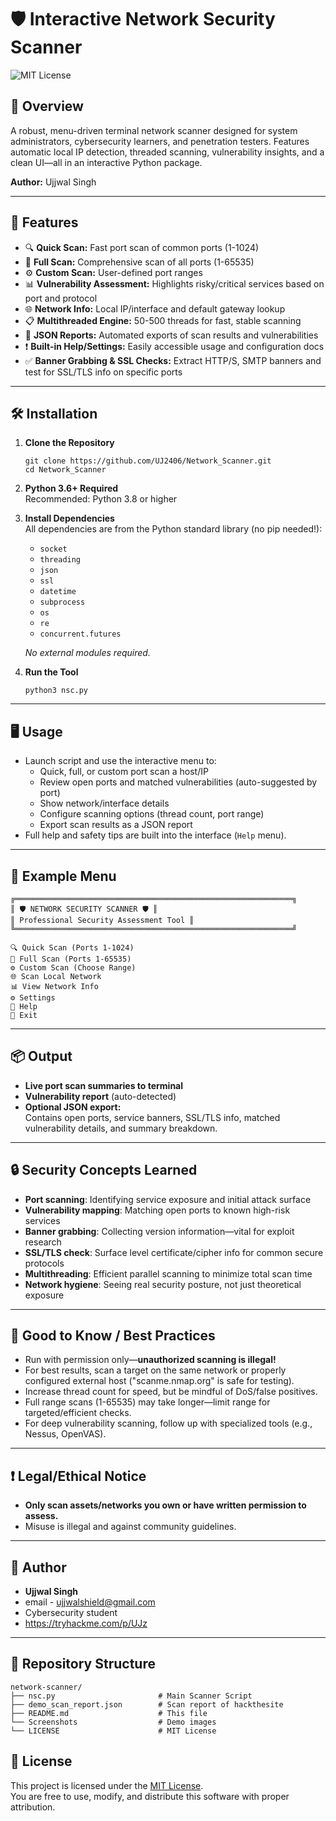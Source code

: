 # 🛡️ Interactive Network Security Scanner

![MIT License](https://img.shields.io/badge/License-MIT-green.svg)

## 🚀 Overview

A robust, menu-driven terminal network scanner designed for system administrators, cybersecurity learners, and penetration testers. Features automatic local IP detection, threaded scanning, vulnerability insights, and a clean UI—all in an interactive Python package.  

**Author:** Ujjwal Singh

---

## 🎯 Features

- 🔍 **Quick Scan:** Fast port scan of common ports (1-1024)
- 🔎 **Full Scan:** Comprehensive scan of all ports (1-65535)
- ⚙️ **Custom Scan:** User-defined port ranges
- 📊 **Vulnerability Assessment:** Highlights risky/critical services based on port and protocol
- 🌐 **Network Info:** Local IP/interface and default gateway lookup
- 📋 **Multithreaded Engine:** 50-500 threads for fast, stable scanning
- 💾 **JSON Reports:** Automated exports of scan results and vulnerabilities
- ❗ **Built-in Help/Settings:** Easily accessible usage and configuration docs
- ✅ **Banner Grabbing & SSL Checks:** Extract HTTP/S, SMTP banners and test for SSL/TLS info on specific ports

---

## 🛠️ Installation

1. **Clone the Repository**

    ```
    git clone https://github.com/UJ2406/Network_Scanner.git
    cd Network_Scanner
    ```

2. **Python 3.6+ Required**  
    Recommended: Python 3.8 or higher

3. **Install Dependencies**  
    All dependencies are from the Python standard library (no pip needed!):
    - `socket`
    - `threading`
    - `json`
    - `ssl`
    - `datetime`
    - `subprocess`
    - `os`
    - `re`
    - `concurrent.futures`

    *No external modules required.*

4. **Run the Tool**

    ```
    python3 nsc.py
    ```

---

## 🖥️ Usage

- Launch script and use the interactive menu to:
    - Quick, full, or custom port scan a host/IP
    - Review open ports and matched vulnerabilities (auto-suggested by port)
    - Show network/interface details
    - Configure scanning options (thread count, port range)
    - Export scan results as a JSON report
- Full help and safety tips are built into the interface (`Help` menu).

---

## 📝 Example Menu 

```
╔══════════════════════════════════════════════════════════════╗
║ 🛡️ NETWORK SECURITY SCANNER 🛡️ ║
║ Professional Security Assessment Tool ║
╚══════════════════════════════════════════════════════════════╝

🔍 Quick Scan (Ports 1-1024)​
🔎 Full Scan (Ports 1-65535)​
⚙️ Custom Scan (Choose Range)​
🌐 Scan Local Network​
📊 View Network Info​
⚙️ Settings​
📖 Help​
🚪 Exit
```


---

## 📦 Output

- **Live port scan summaries to terminal**
- **Vulnerability report** (auto-detected)
- **Optional JSON export:**  
  Contains open ports, service banners, SSL/TLS info, matched vulnerability details, and summary breakdown.

---

## 🔒 Security Concepts Learned

- **Port scanning**: Identifying service exposure and initial attack surface
- **Vulnerability mapping**: Matching open ports to known high-risk services
- **Banner grabbing**: Collecting version information—vital for exploit research
- **SSL/TLS check**: Surface level certificate/cipher info for common secure protocols
- **Multithreading**: Efficient parallel scanning to minimize total scan time
- **Network hygiene**: Seeing real security posture, not just theoretical exposure

---

## 🧩 Good to Know / Best Practices

- Run with permission only—**unauthorized scanning is illegal!**
- For best results, scan a target on the same network or properly configured external host ("scanme.nmap.org" is safe for testing).
- Increase thread count for speed, but be mindful of DoS/false positives.
- Full range scans (1-65535) may take longer—limit range for targeted/efficient checks.
- For deep vulnerability scanning, follow up with specialized tools (e.g., Nessus, OpenVAS).

---


## ❗ Legal/Ethical Notice

- **Only scan assets/networks you own or have written permission to assess.**
- Misuse is illegal and against community guidelines.

---

## 👤 Author

- **Ujjwal Singh**
- email - ujjwalshield@gmail.com
- Cybersecurity student  
- https://tryhackme.com/p/UJz

---

## 📂 Repository Structure

```
network-scanner/
├── nsc.py                       # Main Scanner Script
├── demo_scan_report.json        # Scan report of hackthesite
├── README.md                    # This file
└── Screenshots                  # Demo images
└── LICENSE                      # MIT License
```

## 📜 License

This project is licensed under the [MIT License](LICENSE).  
You are free to use, modify, and distribute this software with proper attribution.
